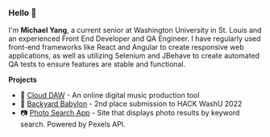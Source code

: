 ### Hello 👋

I'm **Michael Yang**, a current senior at Washington University in St. Louis and an experienced Front End Developer and QA Engineer. I have regularly used front-end frameworks like React and Angular to create responsive web applications, as well as utilizing Selenium and JBehave to create automated QA tests to ensure features are stable and functional.

**Projects**
- 🎹 [Cloud DAW](https://cloud-daw.vercel.app/projectsDashboard) - An online digital music production tool
- 🌱 [Backyard Babylon](https://devpost.com/software/backyard-babylon?ref_content=my-projects-tab&ref_feature=my_projects) - 2nd place submission to HACK WashU 2022
-  📷 [Photo Search App](https://michaelyang12.github.io/photo-app/) - Site that displays photo results by keyword search. Powered by Pexels API.

